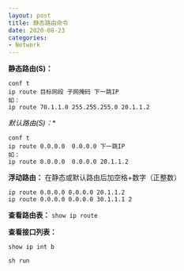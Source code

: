 ```yaml
---
layout: post
title: 静态路由命令
date: 2020-08-23
categories:
- Network
---
```

**静态路由(S)：**

```
conf t
ip route 目标网段 子网掩码 下一跳IP
如：
ip route 70.1.1.0 255.255.255.0 20.1.1.2
```

**默认路由(S*)：**

```
conf t
ip route 0.0.0.0  0.0.0.0 下一跳IP
如：
ip route 0.0.0.0  0.0.0.0 20.1.1.2
```

**浮动路由：**
在静态或默认路由后加空格+数字（正整数）

```
ip route 0.0.0.0 0.0.0.0 20.1.1.2
ip route 0.0.0.0 0.0.0.0 30.1.1.1 2
```

**查看路由表：**
`show ip route`

**查看接口列表：**

```
show ip int b

sh run
```

